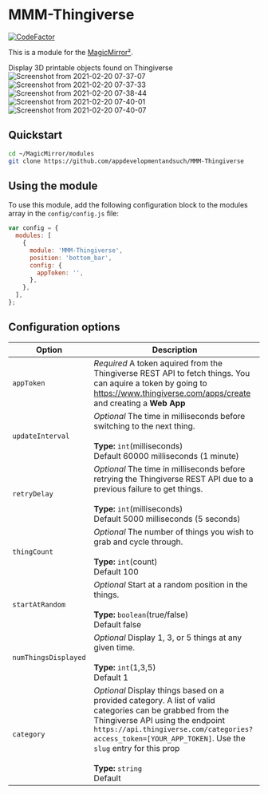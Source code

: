 # MMM-Thingiverse

[![CodeFactor](https://www.codefactor.io/repository/github/appdevelopmentandsuch/mmm-thingiverse/badge/main)](https://www.codefactor.io/repository/github/appdevelopmentandsuch/mmm-thingiverse/overview/main)

This is a module for the [MagicMirror²](https://github.com/MichMich/MagicMirror/).

Display 3D printable objects found on Thingiverse
![Screenshot from 2021-02-20 07-37-07](https://user-images.githubusercontent.com/22528729/108597418-89b64800-734e-11eb-90c5-a78c7f01bd71.png)
![Screenshot from 2021-02-20 07-37-33](https://user-images.githubusercontent.com/22528729/108597419-8a4ede80-734e-11eb-8643-2063ada05341.png)
![Screenshot from 2021-02-20 07-38-44](https://user-images.githubusercontent.com/22528729/108597457-c41fe500-734e-11eb-8f7f-ff8b95c21a26.png)
![Screenshot from 2021-02-20 07-40-01](https://user-images.githubusercontent.com/22528729/108597474-ddc12c80-734e-11eb-92ec-2fbdcc4ba0ab.png)
![Screenshot from 2021-02-20 07-40-07](https://user-images.githubusercontent.com/22528729/108597475-de59c300-734e-11eb-82c3-f52ef78004f5.png)

## Quickstart

```bash
cd ~/MagicMirror/modules
git clone https://github.com/appdevelopmentandsuch/MMM-Thingiverse
```

## Using the module

To use this module, add the following configuration block to the modules array in the `config/config.js` file:

```js
var config = {
  modules: [
    {
      module: 'MMM-Thingiverse',
      position: 'bottom_bar',
      config: {
        appToken: '',
      },
    },
  ],
};
```

## Configuration options

| Option               | Description                                                                                                                                                                                                                                                                                     |
| -------------------- | ----------------------------------------------------------------------------------------------------------------------------------------------------------------------------------------------------------------------------------------------------------------------------------------------- |
| `appToken`           | _Required_ A token aquired from the Thingiverse REST API to fetch things. You can aquire a token by going to https://www.thingiverse.com/apps/create and creating a **Web App**                                                                                                                 |
| `updateInterval`     | _Optional_ The time in milliseconds before switching to the next thing. <br><br>**Type:** `int`(milliseconds) <br>Default 60000 milliseconds (1 minute)                                                                                                                                         |
| `retryDelay`         | _Optional_ The time in milliseconds before retrying the Thingiverse REST API due to a previous failure to get things. <br><br>**Type:** `int`(milliseconds) <br>Default 5000 milliseconds (5 seconds)                                                                                           |
| `thingCount`         | _Optional_ The number of things you wish to grab and cycle through. <br><br>**Type:** `int`(count) <br>Default 100                                                                                                                                                                              |
| `startAtRandom`      | _Optional_ Start at a random position in the things. <br><br>**Type:** `boolean`(true/false) <br>Default false                                                                                                                                                                                  |
| `numThingsDisplayed` | _Optional_ Display 1, 3, or 5 things at any given time. <br><br>**Type:** `int`(1,3,5) <br>Default 1                                                                                                                                                                                            |
| `category`           | _Optional_ Display things based on a provided category. A list of valid categories can be grabbed from the Thingiverse API using the endpoint `https://api.thingiverse.com/categories?access_token=[YOUR_APP_TOKEN]`. Use the `slug` entry for this prop <br><br>**Type:** `string` <br>Default |
